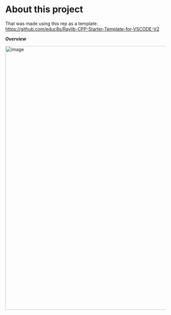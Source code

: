 # About this project

That was made using this rep as a template: https://github.com/educ8s/Raylib-CPP-Starter-Template-for-VSCODE-V2

***Overview***

<img width="1283" height="827" alt="image" src="https://github.com/user-attachments/assets/c84cb7ca-dca2-4f3f-80f7-9b07925e0d27" />
